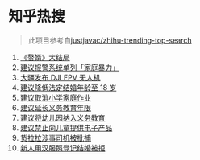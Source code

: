 # 知乎热搜

> 此项目参考自[justjavac/zhihu-trending-top-search](https://github.com/justjavac/zhihu-trending-top-search/blob/main/utils.ts)

<!-- BEGIN -->
  <!-- 最后更新时间:Thu Mar 04 2021 16:15:46 GMT+0000 (Coordinated Universal Time) -->
  1. [《赘婿》大结局](https://www.zhihu.com/search?q=赘婿)
1. [建议报警系统单列「家庭暴力」](https://www.zhihu.com/search?q=家庭暴力)
1. [大疆发布 DJI FPV 无人机](https://www.zhihu.com/search?q=fpv)
1. [建议降低法定结婚年龄至 18 岁](https://www.zhihu.com/search?q=法定结婚年龄)
1. [建议取消小学家庭作业](https://www.zhihu.com/search?q=小学家庭作业)
1. [建议延长义务教育年限](https://www.zhihu.com/search?q=延长义务教育)
1. [建议将幼儿园纳入义务教育](https://www.zhihu.com/search?q=幼儿园义务教育)
1. [建议禁止向儿童提供电子产品](https://www.zhihu.com/search?q=儿童电子产品)
1. [货拉拉涉事司机被批捕](https://www.zhihu.com/search?q=货拉拉司机被捕)
1. [新人用汉服照登记结婚被拒](https://www.zhihu.com/search?q=汉服登记结婚)
  <!-- END -->
